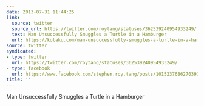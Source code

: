 ```yaml
---
date: 2013-07-31 11:44:25
link:
  source: twitter
  source_url: https://twitter.com/roytang/statuses/362539240954933249/
  text: Man Unsuccessfully Smuggles a Turtle in a Hamburger
  url: https://kotaku.com/man-unsuccessfully-smuggles-a-turtle-in-a-hamburger-973404356
source: twitter
syndicated:
- type: twitter
  url: https://twitter.com/roytang/statuses/362539240954933249/
- type: facebook
  url: https://www.facebook.com/stephen.roy.tang/posts/10152376862703912
title: ''
---
```


Man Unsuccessfully Smuggles a Turtle in a Hamburger